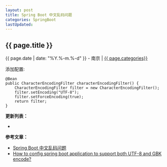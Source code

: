 ```yaml
---
layout: post
title: Spring Boot 中文乱码问题
categories: SpringBoot
lastUpdated:
---
```


## {{ page.title }}

{{ page.date | date: "%Y.%-m.%-d" }} - 南京 | <a href="/archive#{{ page.categories }}">{{ page.categories}}</a>

添加配置:

```
@Bean
public CharacterEncodingFilter characterEncodingFilter() {
    CharacterEncodingFilter filter = new CharacterEncodingFilter();
    filter.setEncoding("UTF-8");
    filter.setForceEncoding(true);
    return filter;
}
```

**更新列表：**

*



**参考文章：**

* [Spring Boot 中文乱码问题][1]
* [How to config spring boot application to support both UTF-8 and GBK encode?][2]


[1]: https://www.huangyunkun.com/2015/02/01/spring-boot-utf8-filter/
[2]: https://stackoverflow.com/questions/39939555/how-to-config-spring-boot-application-to-support-both-utf-8-and-gbk-encode
